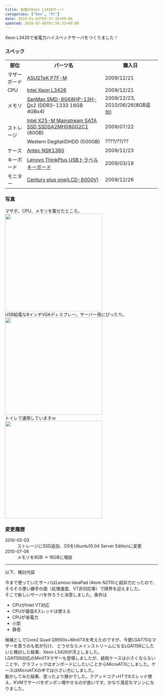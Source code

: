 ```yaml
---
title: 省電力Xeon L3426サーバ
categories: ["Dev", "PC"]
date: 2010-01-03T03:37:19+09:00
updated: 2010-07-06T01:50:33+09:00
---
```


<p>Xeon L3426で省電力ハイスペックサーバをつくりました！</p>
<h3>スペック</h3>
<table>
  <tr><th>部位</th><th>パーツ名</th><th>購入日</th></tr>
  <tr>
    <td>マザーボード</td>
    <td><a href="http://www.asus.com/product.aspx?P_ID=5nUPK4EZcI34cHZm">ASUSTeK P7F-M</a></td>
    <td>2009/12/21</td>
  </tr>
  <tr>
    <td>CPU</td>
    <td><a href="http://ark.intel.com/Product.aspx?id=43233&processor=L3426">Intel Xeon L3426</a></td>
    <td>2009/12/21</td>
  </tr>
  <tr>
    <td>メモリ</td>
    <td><a href="http://www.ark-pc.co.jp/item/code/11701292">SanMax SMD-8G68HP-13H-D</a>x2 (DDR3-1333 16GB 4GBx4)</td>
    <td>2009/12/23, 2010/06/26(8GB追加)</td>
  </tr>
  <tr>
    <td rowspan="2">ストレージ</td>
    <td><a href="http://www.amazon.co.jp/exec/obidos/ASIN/B002IGT7IK/ikam-22/ref=nosim/">Intel X25-M Mainstream SATA SSD SSDSA2MH080G2C1</a> (80GB)</td>
    <td>2009/07/22</td>
  </tr>
  <tr>
    <td>Western DegitalのHDD (500GB)</td>
    <td>????/??/??</td>
  </tr>
  <tr>
    <td>ケース</td>
    <td><a href="http://www.links.co.jp/html/press2/news_nsk1380.html">Antec NSK1380</a></td>
    <td>2009/12/23</td>
  </tr>
  <tr>
    <td>キーボード</td>
    <td><a href="http://www.amazon.co.jp/Lenovo-ThinkPlus-USB%E3%83%88%E3%83%A9%E3%83%99%E3%83%AB%E3%82%AD%E3%83%BC%E3%83%9C%E3%83%BC%E3%83%89-%E3%82%A6%E3%83%AB%E3%83%88%E3%83%A9%E3%83%8A%E3%83%93%E4%BB%98-31P9514/dp/B0002DOSQW%3FSubscriptionId%3D1V0F8BSVM7RXYN0EJA82%26tag%3Dikam-22%26linkCode%3Dxm2%26camp%3D2025%26creative%3D165953%26creativeASIN%3DB0002DOSQW">Lenovo ThinkPlus
USBトラベルキーボード</a>
    </td><td>2009/03/18</td>
  </tr>
  <tr>
    <td>モニター</td>
    <td><a href="http://www.century.co.jp/products/pc/monitor/lcd-8000v.html">Century plus one(LCD-8000V)</a></td>
    <td>2009/12/26</td>
  </tr>
</table>
<h3>写真</h3>
<p>
マザボ、CPU、メモリを載せたところ。<br/>
<img src="/api/v1/files/00006/uploaded-3471448876580.jpg" height="320" /><br/>
USB給電な8インチVGAディスプレー。サーバー用にぴったり。<br/>
<img src="/api/v1/files/00007/uploaded-3471448876580.jpg" height="320" /><br/>
トイレで運用していますｗ<br/>
<img src="/api/v1/files/00008/uploaded-3471448921577.jpg" height="320" /><br/>
</p>

<h3>変更履歴</h3>
<dl>
    <dt>2010-05-03</dt>
    <dd>ストレージにSSD追加、OSをUbuntu10.04 Server Editionに変更</dd>
    <dt>2010-07-06</dt>
    <dd>メモリを8GB -> 16GBに増設</dd>
</dl>
<hr />
<p>以下、検討内容</p>
<p>
今まで使っていたサーバはLenovo IdeaPad (Atom N270)と超非力だったので、そろそろ使い勝手の面（処理速度、VT非対応等）で限界を迎えました。<br/>
そこで新しいサーバを作ろうと決意しました。条件は
</p>
<ul>
<li>CPUがIntel VT対応</li>
<li>CPUが最低4スレッドは使える</li>
<li>CPUが省電力</li>
<li>小型</li>
<li>静音</li>
</ul>
<p>
候補としてCore2 Quad Q9550s+MiniITXを考えたのですが、今更LGA775なマザーを買うのも気が引け、
どうせならメインストリームになるLGA1156にしたいと検討した結果、Xeon L3426が浮上しました。<br />
LGA1156対応のMiniITXマザーも登場しましたが、結局ケースは小さくならないことや、グラフィックはオンボードにしたいことからMicroATXにしました。ケースはMicroATXの中では小さい方にしました。<br />
動かしてみた結果、思ったより静かでした。クアッドコア+HTで8スレッド使え、KVMでサーバをポンポン増やせるのが良いです。かなり満足なマシンになりました。
</p>
